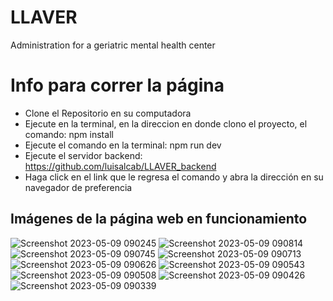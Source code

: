 # LLAVER
Administration for a geriatric mental health center
# Info para correr la página 

* Clone el Repositorio en su computadora
* Ejecute en la terminal, en la direccion en donde clono el proyecto, el comando: npm install
* Ejecute el comando en la terminal: npm run dev
* Ejecute el servidor backend: https://github.com/luisalcab/LLAVER_backend
* Haga click en el link que le regresa el comando y abra la dirección en su navegador de preferencia

## Imágenes de la página web en funcionamiento

![Screenshot 2023-05-09 090245](https://github.com/luisalcab/LLAVER/assets/79459748/8bf85b6d-17f5-4990-aab8-7ac63368088e)
![Screenshot 2023-05-09 090814](https://github.com/luisalcab/LLAVER/assets/79459748/31ebf4f7-859d-47f5-a2ff-f50680b41d31)
![Screenshot 2023-05-09 090745](https://github.com/luisalcab/LLAVER/assets/79459748/162d19be-377a-4ee0-a27c-9cd1065c603e)
![Screenshot 2023-05-09 090713](https://github.com/luisalcab/LLAVER/assets/79459748/b45676f6-7d22-4d93-a3f9-f762bafddee4)
![Screenshot 2023-05-09 090626](https://github.com/luisalcab/LLAVER/assets/79459748/77f8aa1d-654b-49cd-811b-21e6d3bfe7ab)
![Screenshot 2023-05-09 090543](https://github.com/luisalcab/LLAVER/assets/79459748/c956910d-f204-491d-856d-f426782e715b)
![Screenshot 2023-05-09 090508](https://github.com/luisalcab/LLAVER/assets/79459748/4b9b954c-4852-49cb-97fb-c73a7878b66a)
![Screenshot 2023-05-09 090426](https://github.com/luisalcab/LLAVER/assets/79459748/2fa583bd-fbad-4a0f-a08d-19bdb95bc529)
![Screenshot 2023-05-09 090339](https://github.com/luisalcab/LLAVER/assets/79459748/be23c4ec-d4f6-4f6e-ab7e-5e67c3d22da2)
